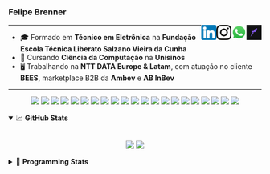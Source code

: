 <h3>Felipe Brenner</h3>

<a href="https://app.rocketseat.com.br/me/felipebrenner" target="_blank" rel="nofollow"><img align="right" width="30rem" src="./assets/rocketseat-black.png" alt="Rocketseat: @felipebrenner"/></a>
<a href="https://api.whatsapp.com/send?phone=5551995585968" target="_blank" rel="nofollow"><img align="right" width="30rem" src="./assets/whatsapp.png" alt="Whatsapp: +55 51995585968"/></a>
<a href="https://www.instagram.com/felipeobrenner/" target="_blank" rel="nofollow"><img align="right" width="30rem" src="./assets/instagram.png" alt="Instagram: @felipeobrenner"/></a>
<a href="https://www.linkedin.com/in/felipe-de-oliveira-brenner/" target="_blank" rel="nofollow"><img align="right" width="30rem" src="./assets/linkedin.png" alt="LinkedIn: @felipe-de-oliveira-brenner"/></a>

---

- 🎓 Formado em **Técnico em Eletrônica** na **Fundação Escola Técnica Liberato Salzano Vieira da Cunha**
- 📓 Cursando **Ciência da Computação** na **Unisinos**
- 🖥️ Trabalhando na **NTT DATA Europe & Latam**, com atuação no cliente **BEES**, marketplace B2B da **Ambev** e **AB InBev**

---

<p align='center'>
  <img width="35rem" src="https://cdn.jsdelivr.net/gh/devicons/devicon/icons/react/react-original.svg" />
  <img width="35rem" src="https://cdn.jsdelivr.net/gh/devicons/devicon/icons/javascript/javascript-plain.svg" />
  <img width="35rem" src="https://cdn.jsdelivr.net/gh/devicons/devicon/icons/typescript/typescript-plain.svg" />
  <img width="35rem" src="https://cdn.jsdelivr.net/gh/devicons/devicon/icons/redux/redux-original.svg" />
  <img width="35rem" src="https://cdn.jsdelivr.net/gh/devicons/devicon/icons/jest/jest-plain.svg" />
  <img width="35rem" src="https://cdn.jsdelivr.net/gh/devicons/devicon/icons/storybook/storybook-original.svg" />
  <img width="35rem" src="https://cdn.jsdelivr.net/gh/devicons/devicon/icons/sass/sass-original.svg" />
  <img width="35rem" src="https://cdn.jsdelivr.net/gh/devicons/devicon/icons/materialui/materialui-plain.svg" />
  <img width="35rem" src="https://cdn.jsdelivr.net/gh/devicons/devicon/icons/css3/css3-plain.svg" />
  <img width="35rem" src="https://cdn.jsdelivr.net/gh/devicons/devicon/icons/html5/html5-plain.svg" />
  <img width="35rem" src="https://cdn.jsdelivr.net/gh/devicons/devicon/icons/docker/docker-plain.svg" />
  <img width="35rem" src="https://cdn.jsdelivr.net/gh/devicons/devicon/icons/azure/azure-original.svg" />
  <img width="35rem" src="https://cdn.jsdelivr.net/gh/devicons/devicon/icons/vscode/vscode-original.svg" />
  <img width="35rem" src="https://cdn.jsdelivr.net/gh/devicons/devicon/icons/git/git-original.svg" />
  <img width="35rem" src="https://cdn.jsdelivr.net/gh/devicons/devicon/icons/yarn/yarn-original.svg" />
  <img width="35rem" src="https://cdn.jsdelivr.net/gh/devicons/devicon/icons/npm/npm-original-wordmark.svg" />
  <img width="35rem" src="https://cdn.jsdelivr.net/gh/devicons/devicon/icons/nextjs/nextjs-line.svg" />
  <img width="35rem" src="https://cdn.jsdelivr.net/gh/devicons/devicon/icons/microsoftsqlserver/microsoftsqlserver-plain.svg" />
  <img width="35rem" src="https://cdn.jsdelivr.net/gh/devicons/devicon/icons/oracle/oracle-original.svg" />
  <img width="35rem" src="https://cdn.jsdelivr.net/gh/devicons/devicon/icons/linux/linux-plain.svg" />
  <img width="35rem" src="https://cdn.jsdelivr.net/gh/devicons/devicon/icons/ubuntu/ubuntu-plain.svg" />
</p>

<details open>
  <summary>📈 <b>GitHub Stats</b></summary>
  <br>
  <p align="center">
  <img src="https://github-readme-stats.vercel.app/api?username=felipebrenner&show_icons=true&theme=dark"/>
  <img src="https://github-readme-stats.vercel.app/api/top-langs/?username=felipebrenner&layout=compact&theme=dark">
  </p>

</details>

<details>
  <summary>🤖 <b>Programming Stats</b></summary>
  <br/>

  <!--START_SECTION:waka-->
![Code Time](http://img.shields.io/badge/Code%20Time-1%2C533%20hrs%2017%20mins-blue)

**🐱 My GitHub Data** 

> 🏆 300 Contributions in the Year 2022
 > 
> 📦 271.8 kB Used in GitHub's Storage 
 > 
> 🚫 Not Opted to Hire
 > 
> 📜 25 Public Repositories 
 > 
> 🔑 2 Private Repositories  
 > 
**I'm an Early 🐤** 

```text
🌞 Morning    60 commits     █████░░░░░░░░░░░░░░░░░░░░   20.2% 
🌆 Daytime    133 commits    ███████████░░░░░░░░░░░░░░   44.78% 
🌃 Evening    100 commits    ████████░░░░░░░░░░░░░░░░░   33.67% 
🌙 Night      4 commits      ░░░░░░░░░░░░░░░░░░░░░░░░░   1.35%

```
📅 **I'm Most Productive on Wednesday** 

```text
Monday       55 commits     ████░░░░░░░░░░░░░░░░░░░░░   18.52% 
Tuesday      42 commits     ███░░░░░░░░░░░░░░░░░░░░░░   14.14% 
Wednesday    61 commits     █████░░░░░░░░░░░░░░░░░░░░   20.54% 
Thursday     43 commits     ███░░░░░░░░░░░░░░░░░░░░░░   14.48% 
Friday       54 commits     ████░░░░░░░░░░░░░░░░░░░░░   18.18% 
Saturday     29 commits     ██░░░░░░░░░░░░░░░░░░░░░░░   9.76% 
Sunday       13 commits     █░░░░░░░░░░░░░░░░░░░░░░░░   4.38%

```


📊 **This Week I Spent My Time On** 

```text
💬 Programming Languages: 
TypeScript               22 hrs 25 mins      ████████████████░░░░░░░░░   66.26% 
C++                      5 hrs 57 mins       ████░░░░░░░░░░░░░░░░░░░░░   17.58% 
JSON                     3 hrs 33 mins       ██░░░░░░░░░░░░░░░░░░░░░░░   10.5% 
Text                     30 mins             ░░░░░░░░░░░░░░░░░░░░░░░░░   1.51% 
C                        21 mins             ░░░░░░░░░░░░░░░░░░░░░░░░░   1.05%

🔥 Editors: 
VS Code                  33 hrs 51 mins      █████████████████████████   100.0%

🐱‍💻 Projects: 
nfa-campaigns            17 hrs 9 mins       ████████████░░░░░░░░░░░░░   50.7% 
2022-2-Computacao-Grafica6 hrs 21 mins       ████░░░░░░░░░░░░░░░░░░░░░   18.77% 
nfa-components-react     3 hrs 35 mins       ██░░░░░░░░░░░░░░░░░░░░░░░   10.6% 
nfa-shopping-experience  1 hr 24 mins        █░░░░░░░░░░░░░░░░░░░░░░░░   4.14% 
nfa-combos               1 hr 16 mins        █░░░░░░░░░░░░░░░░░░░░░░░░   3.77%

💻 Operating System: 
Mac                      26 hrs 47 mins      ███████████████████░░░░░░   79.15% 
Linux                    7 hrs 3 mins        █████░░░░░░░░░░░░░░░░░░░░   20.85%

```

**I Mostly Code in TypeScript** 

```text
TypeScript               11 repos            █████████░░░░░░░░░░░░░░░░   36.67% 
Java                     3 repos             ██░░░░░░░░░░░░░░░░░░░░░░░   10.0% 
JavaScript               3 repos             ██░░░░░░░░░░░░░░░░░░░░░░░   10.0% 
CSS                      2 repos             █░░░░░░░░░░░░░░░░░░░░░░░░   6.67% 
C                        2 repos             █░░░░░░░░░░░░░░░░░░░░░░░░   6.67%

```



 Last Updated on 26/11/2022 02:51:57 UTC
<!--END_SECTION:waka-->
</details>
